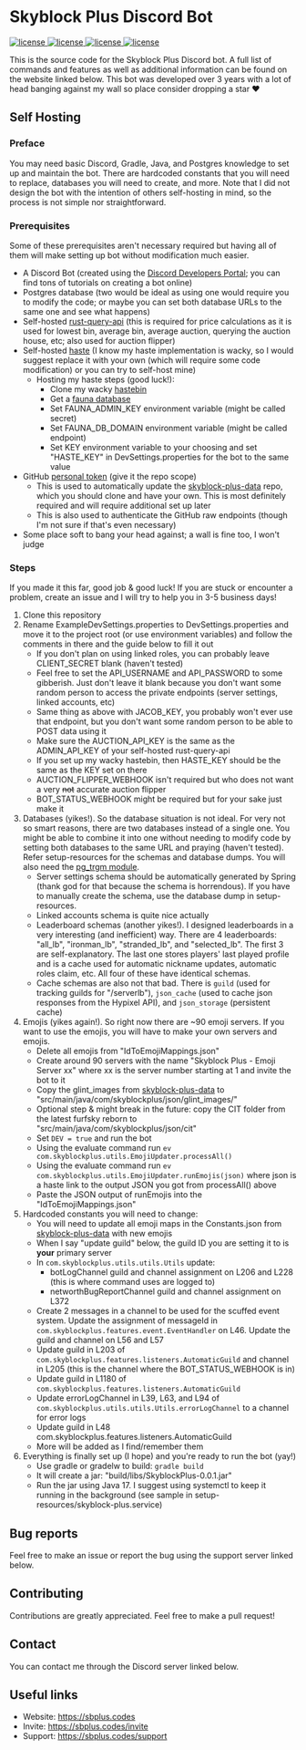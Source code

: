# Skyblock Plus Discord Bot
<a href="https://github.com/kr45732/skyblock-plus/blob/master/LICENSE" target="_blank">
  <img alt="license" src="https://img.shields.io/github/license/kr45732/skyblock-plus?style=for-the-badge" />
</a>
<a href="https://sbplus.codes/support" target="_blank">
  <img alt="license" src="https://img.shields.io/discord/796790757947867156?color=4166f5&label=discord&style=for-the-badge" />
</a> 
<a href="https://github.com/kr45732/skyblock-plus/stargazers" target="_blank">
  <img alt="license" src="https://img.shields.io/github/stars/kr45732/skyblock-plus?style=for-the-badge" />
</a>
<a href="https://github.com/kr45732/skyblock-plus/contributors" target="_blank">
  <img alt="license" src="https://img.shields.io/github/contributors/kr45732/skyblock-plus?style=for-the-badge" />
</a>

This is the source code for the Skyblock Plus Discord bot. A full list of commands and features as well as additional information can be found on the website linked below. This bot was developed over 3 years with a lot of head banging against my wall so place consider dropping a star ❤️

## Self Hosting
### Preface
You may need basic Discord, Gradle, Java, and Postgres knowledge to set up and maintain the bot. There are hardcoded constants that you will need to replace, databases you will need to create, and more. Note that I did not design the bot with the intention of others self-hosting in mind, so the process is not simple nor straightforward.

### Prerequisites
Some of these prerequisites aren't necessary required but having all of them will make setting up bot without modification much easier.
- A Discord Bot (created using the [Discord Developers Portal](https://discord.com/developers/applications); you can find tons of tutorials on creating a bot online) 
- Postgres database (two would be ideal as using one would require you to modify the code; or maybe you can set both database URLs to the same one and see what happens)
- Self-hosted [rust-query-api](https://github.com/kr45732/rust-query-api) (this is required for price calculations as it is used for lowest bin, average bin, average auction, querying the auction house, etc; also used for auction flipper)
- Self-hosted [haste](https://github.com/kr45732/hste) (I know my haste implementation is wacky, so I would suggest replace it with your own (which will require some code modification) or you can try to self-host mine)
  - Hosting my haste steps (good luck!):
    - Clone my wacky [hastebin](https://github.com/kr45732/hste)
    - Get a [fauna database]([hste](https://github.com/kr45732/hste))
    - Set FAUNA_ADMIN_KEY environment variable (might be called secret)
    - Set FAUNA_DB_DOMAIN environment variable (might be called endpoint)
    - Set KEY environment variable to your choosing and set "HASTE_KEY" in DevSettings.properties for the bot to the same value
- GitHub [personal token](https://github.com/settings/tokens) (give it the repo scope)
  - This is used to automatically update the [skyblock-plus-data](https://github.com/kr45732/skyblock-plus-data) repo, which you should clone and have your own. This is most definitely required and will require additional set up later
  - This is also used to authenticate the GitHub raw endpoints (though I'm not sure if that's even necessary)
- Some place soft to bang your head against; a wall is fine too, I won't judge

### Steps
If you made it this far, good job & good luck! If you are stuck or encounter a problem, create an issue and I will try to help you in 3-5 business days!
1. Clone this repository
2. Rename ExampleDevSettings.properties to DevSettings.properties and move it to the project root (or use environment variables) and follow the comments in there and the guide below to fill it out
   - If you don't plan on using linked roles, you can probably leave CLIENT_SECRET blank (haven't tested)
   - Feel free to set the API_USERNAME and API_PASSWORD to some gibberish. Just don't leave it blank because you don't want some random person to access the private endpoints (server settings, linked accounts, etc)
   - Same thing as above with JACOB_KEY, you probably won't ever use that endpoint, but you don't want some random person to be able to POST data using it
   - Make sure the AUCTION_API_KEY is the same as the ADMIN_API_KEY of your self-hosted rust-query-api
   - If you set up my wacky hastebin, then HASTE_KEY should be the same as the KEY set on there
   - AUCTION_FLIPPER_WEBHOOK isn't required but who does not want a very ~~not~~ accurate auction flipper
   - BOT_STATUS_WEBHOOK might be required but for your sake just make it
3. Databases (yikes!). So the database situation is not ideal. For very not so smart reasons, there are two databases instead of a single one. You might be able to combine it into one without needing to modify code by setting both databases to the same URL and praying (haven't tested). Refer setup-resources for the schemas and database dumps. You will also need the [pg_trgm module](https://www.postgresql.org/docs/current/pgtrgm.html). 
   - Server settings schema should be automatically generated by Spring (thank god for that because the schema is horrendous). If you have to manually create the schema, use the database dump in setup-resources.
   - Linked accounts schema is quite nice actually
   - Leaderboard schemas (another yikes!). I designed leaderboards in a very interesting (and inefficient) way. There are 4 leaderboards: "all_lb", "ironman_lb", "stranded_lb", and "selected_lb". The first 3 are self-explanatory. The last one stores players' last played profile and is a cache used for automatic nickname updates, automatic roles claim, etc. All four of these have identical schemas.
   - Cache schemas are also not that bad. There is `guild` (used for tracking guilds for "/serverlb"), `json_cache` (used to cache json responses from the Hypixel API), and `json_storage` (persistent cache)
4. Emojis (yikes again!). So right now there are ~90 emoji servers. If you want to use the emojis, you will have to make your own servers and emojis.
   - Delete all emojis from "IdToEmojiMappings.json"
   - Create around 90 servers with the name "Skyblock Plus - Emoji Server xx" where xx is the server number starting at 1 and invite the bot to it
   - Copy the glint_images from [skyblock-plus-data](https://github.com/kr45732/skyblock-plus-data) to "src/main/java/com/skyblockplus/json/glint_images/"
   - Optional step & might break in the future: copy the CIT folder from the latest furfsky reborn to "src/main/java/com/skyblockplus/json/cit" 
   - Set `DEV = true` and run the bot
   - Using the evaluate command run `ev com.skyblockplus.utils.EmojiUpdater.processAll()`
   - Using the evaluate command run `ev com.skyblockplus.utils.EmojiUpdater.runEmojis(json)` where json is a haste link to the output JSON you got from processAll() above
   - Paste the JSON output of runEmojis into the "IdToEmojiMappings.json"
5. Hardcoded constants you will need to change:
   - You will need to update all emoji maps in the Constants.json from [skyblock-plus-data](https://github.com/kr45732/skyblock-plus-data/blob/main/Constants.json) with new emojis
   - When I say "update guild" below, the guild ID you are setting it to is **your** primary server
   - In `com.skyblockplus.utils.utils.Utils` update:
     - botLogChannel guild and channel assignment on L206 and L228 (this is where command uses are logged to)
     - networthBugReportChannel guild and channel assignment on L372
   - Create 2 messages in a channel to be used for the scuffed event system. Update the assignment of messageId in `com.skyblockplus.features.event.EventHandler` on L46. Update the guild and channel on L56 and L57
   - Update guild in L203 of `com.skyblockplus.features.listeners.AutomaticGuild` and channel in L205 (this is the channel where the BOT_STATUS_WEBHOOK is in)
   - Update guild in L1180 of `com.skyblockplus.features.listeners.AutomaticGuild`
   - Update errorLogChannel in L39, L63, and L94 of `com.skyblockplus.utils.utils.Utils.errorLogChannel` to a channel for error logs
   - Update guild in L48 com.skyblockplus.features.listeners.AutomaticGuild
   - More will be added as I find/remember them
6. Everything is finally set up (I hope) and you're ready to run the bot (yay!)
   - Use gradle or gradelw to build: `gradle build`
   - It will create a jar: "build/libs/SkyblockPlus-0.0.1.jar"
   - Run the jar using Java 17. I suggest using systemctl to keep it running in the background (see sample in setup-resources/skyblock-plus.service)

## Bug reports
Feel free to make an issue or report the bug using the support server linked below.

## Contributing
Contributions are greatly appreciated. Feel free to make a pull request!

## Contact
You can contact me through the Discord server linked below.

## Useful links
- Website: https://sbplus.codes
- Invite: https://sbplus.codes/invite
- Support: https://sbplus.codes/support
